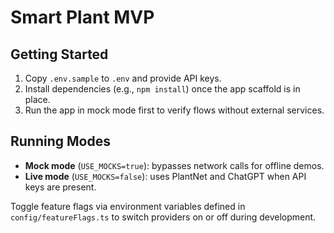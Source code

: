 # Smart Plant MVP

## Getting Started
1. Copy `.env.sample` to `.env` and provide API keys.
2. Install dependencies (e.g., `npm install`) once the app scaffold is in place.
3. Run the app in mock mode first to verify flows without external services.

## Running Modes
- **Mock mode** (`USE_MOCKS=true`): bypasses network calls for offline demos.
- **Live mode** (`USE_MOCKS=false`): uses PlantNet and ChatGPT when API keys are present.

Toggle feature flags via environment variables defined in `config/featureFlags.ts` to switch providers on or off during development.
